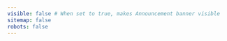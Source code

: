 ```yaml
---
visible: false # When set to true, makes Announcement banner visible
sitemap: false
robots: false
---
```

